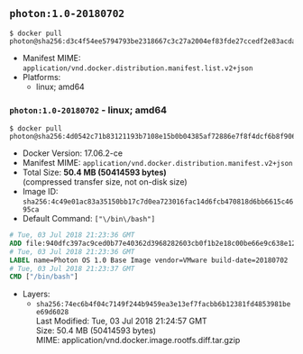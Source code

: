 ## `photon:1.0-20180702`

```console
$ docker pull photon@sha256:d3c4f54ee5794793be2318667c3c27a2004ef83fde27ccedf2e83acda65a8611
```

-	Manifest MIME: `application/vnd.docker.distribution.manifest.list.v2+json`
-	Platforms:
	-	linux; amd64

### `photon:1.0-20180702` - linux; amd64

```console
$ docker pull photon@sha256:4d0542c71b83121193b7108e15b0b04385af72886e7f8f4dcf6b8f9063049580
```

-	Docker Version: 17.06.2-ce
-	Manifest MIME: `application/vnd.docker.distribution.manifest.v2+json`
-	Total Size: **50.4 MB (50414593 bytes)**  
	(compressed transfer size, not on-disk size)
-	Image ID: `sha256:4c49e01ac83a35150bb17c7d0ea723016fac14d6fcb470818d6bb6615c4695ca`
-	Default Command: `["\/bin\/bash"]`

```dockerfile
# Tue, 03 Jul 2018 21:23:36 GMT
ADD file:940dfc397ac9ced0b77e40362d3968282603cb0f1b2e18c00be66e9c638e1219 in / 
# Tue, 03 Jul 2018 21:23:36 GMT
LABEL name=Photon OS 1.0 Base Image vendor=VMware build-date=20180702
# Tue, 03 Jul 2018 21:23:37 GMT
CMD ["/bin/bash"]
```

-	Layers:
	-	`sha256:74ec6b4f04c7149f244b9459ea3e13ef7facbb6b12381fd4853981bee69d6028`  
		Last Modified: Tue, 03 Jul 2018 21:24:57 GMT  
		Size: 50.4 MB (50414593 bytes)  
		MIME: application/vnd.docker.image.rootfs.diff.tar.gzip
